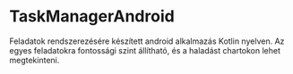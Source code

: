 # TaskManagerAndroid
Feladatok rendszerezésére készített android alkalmazás Kotlin nyelven. Az egyes feladatokra fontossági szint állítható, és a haladást chartokon lehet megtekinteni.
